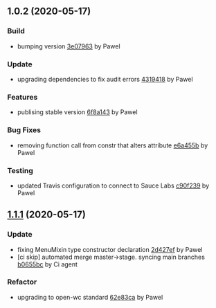 <a name="1.0.2"></a>
## 1.0.2 (2020-05-17)

### Build

* bumping version [3e07963](https://github.com/anypoint-web-components/anypoint-menu-mixin/commit/3e07963b4351efa6ef4c81dc8c9532eb113d985f) by Pawel


### Update

* upgrading dependencies to fix audit errors [4319418](https://github.com/anypoint-web-components/anypoint-menu-mixin/commit/4319418168cd283199752552f0ea624db857a665) by Pawel


### Features

* publising stable version [6f8a143](https://github.com/anypoint-web-components/anypoint-menu-mixin/commit/6f8a143726d19278fdbba1f830fda2fb76f09b30) by Pawel


### Bug Fixes

* removing function call from constr that alters attribute [e6a455b](https://github.com/anypoint-web-components/anypoint-menu-mixin/commit/e6a455ba33e72193ec9906c6e57e37f49d589265) by Pawel


### Testing

* updated Travis configuration to connect to Sauce Labs [c90f239](https://github.com/anypoint-web-components/anypoint-menu-mixin/commit/c90f239b4e54239083d461ddb360033f978be4c9) by Pawel


<a name="1.1.1"></a>
## [1.1.1](https://github.com/anypoint-web-components/anypoint-menu-mixin/compare/1.0.2...1.1.1) (2020-05-17)

### Update

* fixing MenuMixin type constructor declaration [2d427ef](https://github.com/anypoint-web-components/anypoint-menu-mixin/commit/2d427efc50c211139d5be066106799eb45486844) by Pawel
* [ci skip] automated merge master->stage. syncing main branches [b0655bc](https://github.com/anypoint-web-components/anypoint-menu-mixin/commit/b0655bcd44a7803d94c1c34db4137799b7630483) by Ci agent


### Refactor

* upgrading to open-wc standard [62e83ca](https://github.com/anypoint-web-components/anypoint-menu-mixin/commit/62e83cad88c6bed3c6a786d8ea1e3575da19cf06) by Pawel



